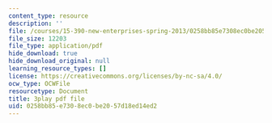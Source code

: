 ```yaml
---
content_type: resource
description: ''
file: /courses/15-390-new-enterprises-spring-2013/0258bb85e7308ec0be2057d18ed14ed2_Ma3ANiGPVNU.pdf
file_size: 12203
file_type: application/pdf
hide_download: true
hide_download_original: null
learning_resource_types: []
license: https://creativecommons.org/licenses/by-nc-sa/4.0/
ocw_type: OCWFile
resourcetype: Document
title: 3play pdf file
uid: 0258bb85-e730-8ec0-be20-57d18ed14ed2
---
```


